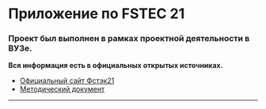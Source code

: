 # Приложение по FSTEC 21

### Проект был выполнен в рамках проектной деятельности в ВУЗе.

**Вся информация есть в официальных открытых источниках.**
- [Официальный сайт Фстэк21](https://fstec21.blogspot.com/)
- [Методический документ](https://fstec.ru/component/attachments/download/636)

---